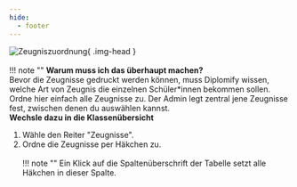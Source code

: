 ```yaml
---
hide:
  - footer
---
```


![Zeugniszuordnung](../../img/02_Schritt_für_Schritt/zeugniszuordnung.png){ .img-head }
<br><br>
!!! note ""
    **Warum muss ich das überhaupt machen?**<br>
    Bevor die Zeugnisse gedruckt werden können, muss Diplomify wissen, welche Art von Zeugnis die einzelnen Schüler*innen bekommen sollen.<br>
    Ordne hier einfach alle Zeugnisse zu. Der Admin legt zentral jene Zeugnisse fest, zwischen denen du auswählen kannst. 
<br>
**Wechsle dazu in die Klassenübersicht**

1. Wähle den Reiter "Zeugnisse".
2. Ordne die Zeugnisse per Häkchen zu.
<br><br>
!!! note ""
    Ein Klick auf die Spaltenüberschrift der Tabelle setzt alle Häkchen in dieser Spalte.